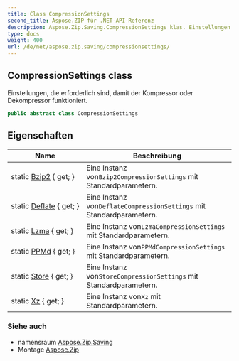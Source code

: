 ```yaml
---
title: Class CompressionSettings
second_title: Aspose.ZIP für .NET-API-Referenz
description: Aspose.Zip.Saving.CompressionSettings klas. Einstellungen die erforderlich sind damit der Kompressor oder Dekompressor funktioniert.
type: docs
weight: 400
url: /de/net/aspose.zip.saving/compressionsettings/
---
```

## CompressionSettings class

Einstellungen, die erforderlich sind, damit der Kompressor oder Dekompressor funktioniert.

```csharp
public abstract class CompressionSettings
```

## Eigenschaften

| Name | Beschreibung |
| --- | --- |
| static [Bzip2](../../aspose.zip.saving/compressionsettings/bzip2/) { get; } | Eine Instanz von`Bzip2CompressionSettings` mit Standardparametern. |
| static [Deflate](../../aspose.zip.saving/compressionsettings/deflate/) { get; } | Eine Instanz von`DeflateCompressionSettings` mit Standardparametern. |
| static [Lzma](../../aspose.zip.saving/compressionsettings/lzma/) { get; } | Eine Instanz von`LzmaCompressionSettings` mit Standardparametern. |
| static [PPMd](../../aspose.zip.saving/compressionsettings/ppmd/) { get; } | Eine Instanz von`PPMdCompressionSettings` mit Standardparametern. |
| static [Store](../../aspose.zip.saving/compressionsettings/store/) { get; } | Eine Instanz von`StoreCompressionSettings` mit Standardparametern. |
| static [Xz](../../aspose.zip.saving/compressionsettings/xz/) { get; } | Eine Instanz von`Xz` mit Standardparametern. |

### Siehe auch

* namensraum [Aspose.Zip.Saving](../../aspose.zip.saving/)
* Montage [Aspose.Zip](../../)


